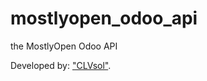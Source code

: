mostlyopen_odoo_api
===================

the MostlyOpen Odoo API

Developed by: ["CLVsol"](http://clvsol.com). 
